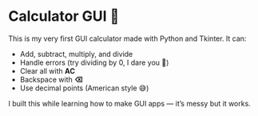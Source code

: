 # Calculator GUI 🧮

This is my very first GUI calculator made with Python and Tkinter. It can:
- Add, subtract, multiply, and divide
- Handle errors (try dividing by 0, I dare you 😤)
- Clear all with **AC**
- Backspace with **⌫**
- Use decimal points (American style 😅)

I built this while learning how to make GUI apps — it’s messy but it works.

